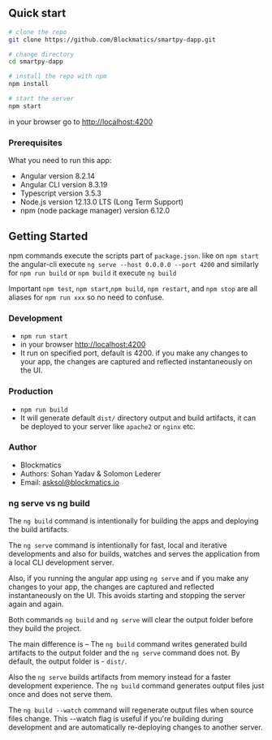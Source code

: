 ## Quick start

```bash
# clone the repo
git clone https://github.com/Blockmatics/smartpy-dapp.git

# change directory
cd smartpy-dapp

# install the repo with npm
npm install

# start the server
npm start

```
in your browser go to [http://localhost:4200](http://localhost:4200) 

### Prerequisites
What you need to run this app:
* Angular version 8.2.14
* Angular CLI version 8.3.19
* Typescript version 3.5.3
* Node.js version 12.13.0 LTS (Long Term Support)
* npm (node package manager) version 6.12.0

## Getting Started
 npm commands execute the scripts part of `package.json`. like on `npm start` the angular-cli execute `ng serve --host 0.0.0.0 --port 4200` and similarly for `npm run build` or `npm build` it execute `ng build`

Important `npm test`, `npm start`,`npm build`, `npm restart`, and `npm stop` are all aliases for `npm run xxx` so no need to confuse.

### Development
* `npm run start`
* in your browser [http://localhost:4200](http://localhost:4200) 
* It run on specified port, default is 4200. if you make any changes to your app, the changes are captured and reflected instantaneously on the UI. 

### Production 
* `npm run build`
* It will generate default `dist/` directory output and build artifacts, it can be deployed to your server like `apache2` or `nginx` etc.

### Author
* Blockmatics
* Authors: Sohan Yadav & Solomon Lederer
* Email: asksol@blockmatics.io


### ng serve vs ng build
The `ng build` command is intentionally for building the apps and deploying the build artifacts.

The `ng serve` command is intentionally for fast, local and iterative developments and also for builds, watches and serves the application from a local CLI development server.

Also, if you running the angular app using `ng serve` and if you make any changes to your app, the changes are captured and reflected instantaneously on the UI. This avoids starting and stopping the server again and again.

Both commands `ng build` and `ng serve` will clear the output folder before they build the project.

The main difference is – The `ng build` command writes generated build artifacts to the output folder and the `ng serve` command does not. By default, the output folder is - `dist/`.

Also the `ng serve` builds artifacts from memory instead for a faster development experience.
The `ng build` command generates output files just once and does not serve them.

The `ng build --watch` command will regenerate output files when source files change. This --watch flag is useful if you're building during development and are automatically re-deploying changes to another server.